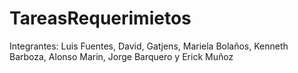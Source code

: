 # TareasRequerimietos
Integrantes: Luis Fuentes, David, Gatjens, Mariela Bolaños, Kenneth Barboza, Alonso Marin, Jorge Barquero y Erick Muñoz
